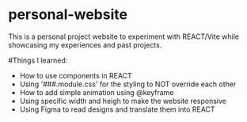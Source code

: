 # personal-website

This is a personal project website to experiment with REACT/Vite while showcasing my experiences and past projects.

#Things I learned:

- How to use components in REACT
- Using '###.module.css' for the styling to NOT override each other
- How to add simple animation using @keyframe
- Using specific width and heigh to make the website responsive
- Using Figma to read designs and translate them into REACT

  
